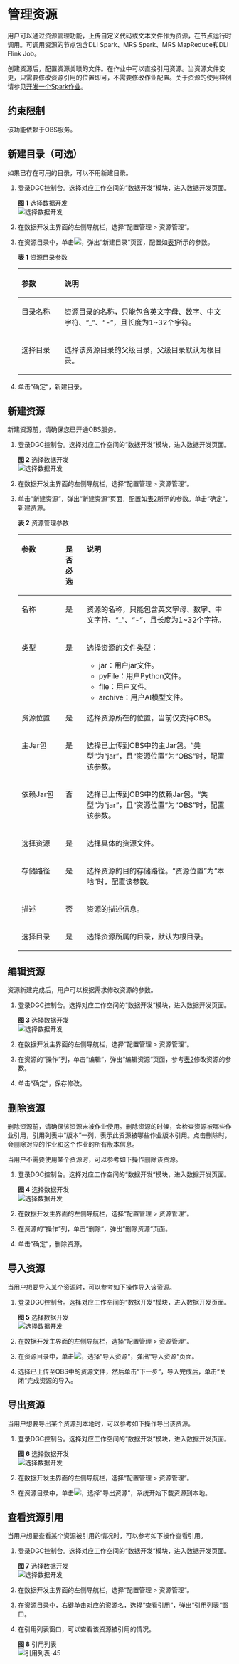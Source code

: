 # 管理资源<a name="dgc_01_0519"></a>

用户可以通过资源管理功能，上传自定义代码或文本文件作为资源，在节点运行时调用。可调用资源的节点包含DLI Spark、MRS Spark、MRS MapReduce和DLI Flink Job。

创建资源后，配置资源关联的文件。在作业中可以直接引用资源。当资源文件变更，只需要修改资源引用的位置即可，不需要修改作业配置。关于资源的使用样例请参见[开发一个Spark作业](开发一个Spark作业.md)。

## 约束限制<a name="section118429461095"></a>

该功能依赖于OBS服务。

## 新建目录（可选）<a name="zh-cn_topic_0165312432_section193250574538"></a>

如果已存在可用的目录，可以不用新建目录。

1.  登录DGC控制台。选择对应工作空间的“数据开发“模块，进入数据开发页面。

    **图 1**  选择数据开发<a name="dgc_01_0423_fig746051541519"></a>  
    ![](figures/选择数据开发.png "选择数据开发")

2.  在数据开发主界面的左侧导航栏，选择“配置管理  \>  资源管理“。
3.  在资源目录中，单击![](figures/icon-dlf-add.png)，弹出“新建目录“页面，配置如[表1](#zh-cn_topic_0165312432_table07684185145)所示的参数。

    **表 1**  资源目录参数

    <a name="zh-cn_topic_0165312432_table07684185145"></a>
    <table><thead align="left"><tr id="zh-cn_topic_0165312432_row078321861414"><th class="cellrowborder" valign="top" width="20.07%" id="mcps1.2.3.1.1"><p id="zh-cn_topic_0165312432_p127835187142"><a name="zh-cn_topic_0165312432_p127835187142"></a><a name="zh-cn_topic_0165312432_p127835187142"></a>参数</p>
    </th>
    <th class="cellrowborder" valign="top" width="79.93%" id="mcps1.2.3.1.2"><p id="zh-cn_topic_0165312432_p1878314186145"><a name="zh-cn_topic_0165312432_p1878314186145"></a><a name="zh-cn_topic_0165312432_p1878314186145"></a>说明</p>
    </th>
    </tr>
    </thead>
    <tbody><tr id="zh-cn_topic_0165312432_row4783191851419"><td class="cellrowborder" valign="top" width="20.07%" headers="mcps1.2.3.1.1 "><p id="zh-cn_topic_0165312432_p6783161811414"><a name="zh-cn_topic_0165312432_p6783161811414"></a><a name="zh-cn_topic_0165312432_p6783161811414"></a>目录名称</p>
    </td>
    <td class="cellrowborder" valign="top" width="79.93%" headers="mcps1.2.3.1.2 "><p id="zh-cn_topic_0165312432_p67831618171412"><a name="zh-cn_topic_0165312432_p67831618171412"></a><a name="zh-cn_topic_0165312432_p67831618171412"></a>资源目录的名称，只能包含英文字母、数字、中文字符、<span class="parmvalue" id="zh-cn_topic_0165312432_parmvalue1978351810147"><a name="zh-cn_topic_0165312432_parmvalue1978351810147"></a><a name="zh-cn_topic_0165312432_parmvalue1978351810147"></a>“_”</span>、<span class="parmvalue" id="zh-cn_topic_0165312432_parmvalue107831518101420"><a name="zh-cn_topic_0165312432_parmvalue107831518101420"></a><a name="zh-cn_topic_0165312432_parmvalue107831518101420"></a>“-”</span>，且长度为1~32个字符。</p>
    </td>
    </tr>
    <tr id="zh-cn_topic_0165312432_row2783201831411"><td class="cellrowborder" valign="top" width="20.07%" headers="mcps1.2.3.1.1 "><p id="zh-cn_topic_0165312432_p127839182144"><a name="zh-cn_topic_0165312432_p127839182144"></a><a name="zh-cn_topic_0165312432_p127839182144"></a>选择目录</p>
    </td>
    <td class="cellrowborder" valign="top" width="79.93%" headers="mcps1.2.3.1.2 "><p id="zh-cn_topic_0165312432_p12783181820143"><a name="zh-cn_topic_0165312432_p12783181820143"></a><a name="zh-cn_topic_0165312432_p12783181820143"></a>选择该资源目录的父级目录，父级目录默认为根目录。</p>
    </td>
    </tr>
    </tbody>
    </table>

4.  单击“确定“，新建目录。

## 新建资源<a name="zh-cn_topic_0165312432_section6325757145320"></a>

新建资源前，请确保您已开通OBS服务。

1.  登录DGC控制台。选择对应工作空间的“数据开发“模块，进入数据开发页面。

    **图 2**  选择数据开发<a name="dgc_01_0423_fig746051541519_1"></a>  
    ![](figures/选择数据开发.png "选择数据开发")

2.  在数据开发主界面的左侧导航栏，选择“配置管理  \>  资源管理“。
3.  单击“新建资源“，弹出“新建资源“页面，配置如[表2](#zh-cn_topic_0165312432_table3484574617547)所示的参数。单击“确定“，新建资源。

    **表 2**  资源管理参数

    <a name="zh-cn_topic_0165312432_table3484574617547"></a>
    <table><thead align="left"><tr id="zh-cn_topic_0165312432_row5142986517547"><th class="cellrowborder" valign="top" width="20.549999999999997%" id="mcps1.2.4.1.1"><p id="zh-cn_topic_0165312432_p4562577017547"><a name="zh-cn_topic_0165312432_p4562577017547"></a><a name="zh-cn_topic_0165312432_p4562577017547"></a>参数</p>
    </th>
    <th class="cellrowborder" valign="top" width="9.98%" id="mcps1.2.4.1.2"><p id="zh-cn_topic_0165312432_p469989617547"><a name="zh-cn_topic_0165312432_p469989617547"></a><a name="zh-cn_topic_0165312432_p469989617547"></a>是否必选</p>
    </th>
    <th class="cellrowborder" valign="top" width="69.47%" id="mcps1.2.4.1.3"><p id="zh-cn_topic_0165312432_p4514733517547"><a name="zh-cn_topic_0165312432_p4514733517547"></a><a name="zh-cn_topic_0165312432_p4514733517547"></a>说明</p>
    </th>
    </tr>
    </thead>
    <tbody><tr id="zh-cn_topic_0165312432_row367283917547"><td class="cellrowborder" valign="top" width="20.549999999999997%" headers="mcps1.2.4.1.1 "><p id="zh-cn_topic_0165312432_p2906450517547"><a name="zh-cn_topic_0165312432_p2906450517547"></a><a name="zh-cn_topic_0165312432_p2906450517547"></a>名称</p>
    </td>
    <td class="cellrowborder" valign="top" width="9.98%" headers="mcps1.2.4.1.2 "><p id="zh-cn_topic_0165312432_p541472017547"><a name="zh-cn_topic_0165312432_p541472017547"></a><a name="zh-cn_topic_0165312432_p541472017547"></a>是</p>
    </td>
    <td class="cellrowborder" valign="top" width="69.47%" headers="mcps1.2.4.1.3 "><p id="zh-cn_topic_0165312432_p3593920417547"><a name="zh-cn_topic_0165312432_p3593920417547"></a><a name="zh-cn_topic_0165312432_p3593920417547"></a>资源的名称，只能包含英文字母、数字、中文字符、<span class="parmvalue" id="zh-cn_topic_0165312432_parmvalue13096249151217"><a name="zh-cn_topic_0165312432_parmvalue13096249151217"></a><a name="zh-cn_topic_0165312432_parmvalue13096249151217"></a>“_”</span>、<span class="parmvalue" id="zh-cn_topic_0165312432_parmvalue52848811151222"><a name="zh-cn_topic_0165312432_parmvalue52848811151222"></a><a name="zh-cn_topic_0165312432_parmvalue52848811151222"></a>“-”</span>，且长度为1~32个字符。</p>
    </td>
    </tr>
    <tr id="zh-cn_topic_0165312432_row5501738417547"><td class="cellrowborder" valign="top" width="20.549999999999997%" headers="mcps1.2.4.1.1 "><p id="zh-cn_topic_0165312432_p2722312117547"><a name="zh-cn_topic_0165312432_p2722312117547"></a><a name="zh-cn_topic_0165312432_p2722312117547"></a>类型</p>
    </td>
    <td class="cellrowborder" valign="top" width="9.98%" headers="mcps1.2.4.1.2 "><p id="zh-cn_topic_0165312432_p5758922717547"><a name="zh-cn_topic_0165312432_p5758922717547"></a><a name="zh-cn_topic_0165312432_p5758922717547"></a>是</p>
    </td>
    <td class="cellrowborder" valign="top" width="69.47%" headers="mcps1.2.4.1.3 "><p id="zh-cn_topic_0165312432_p3421583817547"><a name="zh-cn_topic_0165312432_p3421583817547"></a><a name="zh-cn_topic_0165312432_p3421583817547"></a>选择资源的文件类型：</p>
    <a name="zh-cn_topic_0165312432_ul5137461217724"></a><a name="zh-cn_topic_0165312432_ul5137461217724"></a><ul id="zh-cn_topic_0165312432_ul5137461217724"><li>jar：用户jar文件。</li><li>pyFile：用户Python文件。</li><li>file：用户文件。</li><li>archive：用户AI模型文件。</li></ul>
    </td>
    </tr>
    <tr id="zh-cn_topic_0165312432_row6431434517739"><td class="cellrowborder" valign="top" width="20.549999999999997%" headers="mcps1.2.4.1.1 "><p id="zh-cn_topic_0165312432_p4207941817739"><a name="zh-cn_topic_0165312432_p4207941817739"></a><a name="zh-cn_topic_0165312432_p4207941817739"></a>资源位置</p>
    </td>
    <td class="cellrowborder" valign="top" width="9.98%" headers="mcps1.2.4.1.2 "><p id="zh-cn_topic_0165312432_p5298969217739"><a name="zh-cn_topic_0165312432_p5298969217739"></a><a name="zh-cn_topic_0165312432_p5298969217739"></a>是</p>
    </td>
    <td class="cellrowborder" valign="top" width="69.47%" headers="mcps1.2.4.1.3 "><p id="zh-cn_topic_0165312432_p6430664617739"><a name="zh-cn_topic_0165312432_p6430664617739"></a><a name="zh-cn_topic_0165312432_p6430664617739"></a>选择资源所在的位置，当前仅支持OBS。</p>
    </td>
    </tr>
    <tr id="zh-cn_topic_0165312432_row167329719442"><td class="cellrowborder" valign="top" width="20.549999999999997%" headers="mcps1.2.4.1.1 "><p id="zh-cn_topic_0165312432_p14732207204420"><a name="zh-cn_topic_0165312432_p14732207204420"></a><a name="zh-cn_topic_0165312432_p14732207204420"></a>主Jar包</p>
    </td>
    <td class="cellrowborder" valign="top" width="9.98%" headers="mcps1.2.4.1.2 "><p id="zh-cn_topic_0165312432_p8732877445"><a name="zh-cn_topic_0165312432_p8732877445"></a><a name="zh-cn_topic_0165312432_p8732877445"></a>是</p>
    </td>
    <td class="cellrowborder" valign="top" width="69.47%" headers="mcps1.2.4.1.3 "><p id="zh-cn_topic_0165312432_p273219720447"><a name="zh-cn_topic_0165312432_p273219720447"></a><a name="zh-cn_topic_0165312432_p273219720447"></a>选择已上传到OBS中的主Jar包。<span class="parmname" id="zh-cn_topic_0165312432_parmname6641217114514"><a name="zh-cn_topic_0165312432_parmname6641217114514"></a><a name="zh-cn_topic_0165312432_parmname6641217114514"></a>“类型”</span>为<span class="parmvalue" id="zh-cn_topic_0165312432_parmvalue1864142104513"><a name="zh-cn_topic_0165312432_parmvalue1864142104513"></a><a name="zh-cn_topic_0165312432_parmvalue1864142104513"></a>“jar”</span>，且<span class="parmname" id="zh-cn_topic_0165312432_parmname7204162416452"><a name="zh-cn_topic_0165312432_parmname7204162416452"></a><a name="zh-cn_topic_0165312432_parmname7204162416452"></a>“资源位置”</span>为<span class="parmvalue" id="zh-cn_topic_0165312432_parmvalue13595132154514"><a name="zh-cn_topic_0165312432_parmvalue13595132154514"></a><a name="zh-cn_topic_0165312432_parmvalue13595132154514"></a>“OBS”</span>时，配置该参数。</p>
    </td>
    </tr>
    <tr id="zh-cn_topic_0165312432_row646717106446"><td class="cellrowborder" valign="top" width="20.549999999999997%" headers="mcps1.2.4.1.1 "><p id="zh-cn_topic_0165312432_p24673105444"><a name="zh-cn_topic_0165312432_p24673105444"></a><a name="zh-cn_topic_0165312432_p24673105444"></a>依赖Jar包</p>
    </td>
    <td class="cellrowborder" valign="top" width="9.98%" headers="mcps1.2.4.1.2 "><p id="zh-cn_topic_0165312432_p14671010124415"><a name="zh-cn_topic_0165312432_p14671010124415"></a><a name="zh-cn_topic_0165312432_p14671010124415"></a>否</p>
    </td>
    <td class="cellrowborder" valign="top" width="69.47%" headers="mcps1.2.4.1.3 "><p id="zh-cn_topic_0165312432_p104671810194415"><a name="zh-cn_topic_0165312432_p104671810194415"></a><a name="zh-cn_topic_0165312432_p104671810194415"></a>选择已上传到OBS中的依赖Jar包。<span class="parmname" id="zh-cn_topic_0165312432_parmname7755191212468"><a name="zh-cn_topic_0165312432_parmname7755191212468"></a><a name="zh-cn_topic_0165312432_parmname7755191212468"></a>“类型”</span>为<span class="parmvalue" id="zh-cn_topic_0165312432_parmvalue1755151215460"><a name="zh-cn_topic_0165312432_parmvalue1755151215460"></a><a name="zh-cn_topic_0165312432_parmvalue1755151215460"></a>“jar”</span>，且<span class="parmname" id="zh-cn_topic_0165312432_parmname1675513120462"><a name="zh-cn_topic_0165312432_parmname1675513120462"></a><a name="zh-cn_topic_0165312432_parmname1675513120462"></a>“资源位置”</span>为<span class="parmvalue" id="zh-cn_topic_0165312432_parmvalue187551312144619"><a name="zh-cn_topic_0165312432_parmvalue187551312144619"></a><a name="zh-cn_topic_0165312432_parmvalue187551312144619"></a>“OBS”</span>时，配置该参数。</p>
    </td>
    </tr>
    <tr id="zh-cn_topic_0165312432_row2080610517822"><td class="cellrowborder" valign="top" width="20.549999999999997%" headers="mcps1.2.4.1.1 "><p id="zh-cn_topic_0165312432_p757292117822"><a name="zh-cn_topic_0165312432_p757292117822"></a><a name="zh-cn_topic_0165312432_p757292117822"></a>选择资源</p>
    </td>
    <td class="cellrowborder" valign="top" width="9.98%" headers="mcps1.2.4.1.2 "><p id="zh-cn_topic_0165312432_p942687417822"><a name="zh-cn_topic_0165312432_p942687417822"></a><a name="zh-cn_topic_0165312432_p942687417822"></a>是</p>
    </td>
    <td class="cellrowborder" valign="top" width="69.47%" headers="mcps1.2.4.1.3 "><p id="zh-cn_topic_0165312432_p2537933117822"><a name="zh-cn_topic_0165312432_p2537933117822"></a><a name="zh-cn_topic_0165312432_p2537933117822"></a>选择具体的资源文件。</p>
    </td>
    </tr>
    <tr id="zh-cn_topic_0165312432_row102281991792"><td class="cellrowborder" valign="top" width="20.549999999999997%" headers="mcps1.2.4.1.1 "><p id="zh-cn_topic_0165312432_p231777791792"><a name="zh-cn_topic_0165312432_p231777791792"></a><a name="zh-cn_topic_0165312432_p231777791792"></a>存储路径</p>
    </td>
    <td class="cellrowborder" valign="top" width="9.98%" headers="mcps1.2.4.1.2 "><p id="zh-cn_topic_0165312432_p654607711792"><a name="zh-cn_topic_0165312432_p654607711792"></a><a name="zh-cn_topic_0165312432_p654607711792"></a>是</p>
    </td>
    <td class="cellrowborder" valign="top" width="69.47%" headers="mcps1.2.4.1.3 "><p id="zh-cn_topic_0165312432_p7222071792"><a name="zh-cn_topic_0165312432_p7222071792"></a><a name="zh-cn_topic_0165312432_p7222071792"></a>选择资源的目的存储路径。<span class="parmname" id="zh-cn_topic_0165312432_parmname44778396171128"><a name="zh-cn_topic_0165312432_parmname44778396171128"></a><a name="zh-cn_topic_0165312432_parmname44778396171128"></a>“资源位置”</span>为<span class="parmvalue" id="zh-cn_topic_0165312432_parmvalue3171488171128"><a name="zh-cn_topic_0165312432_parmvalue3171488171128"></a><a name="zh-cn_topic_0165312432_parmvalue3171488171128"></a>“本地”</span>时，配置该参数。</p>
    </td>
    </tr>
    <tr id="zh-cn_topic_0165312432_row32355817171134"><td class="cellrowborder" valign="top" width="20.549999999999997%" headers="mcps1.2.4.1.1 "><p id="zh-cn_topic_0165312432_p3575520171134"><a name="zh-cn_topic_0165312432_p3575520171134"></a><a name="zh-cn_topic_0165312432_p3575520171134"></a>描述</p>
    </td>
    <td class="cellrowborder" valign="top" width="9.98%" headers="mcps1.2.4.1.2 "><p id="zh-cn_topic_0165312432_p21181695171134"><a name="zh-cn_topic_0165312432_p21181695171134"></a><a name="zh-cn_topic_0165312432_p21181695171134"></a>否</p>
    </td>
    <td class="cellrowborder" valign="top" width="69.47%" headers="mcps1.2.4.1.3 "><p id="zh-cn_topic_0165312432_p37995759171134"><a name="zh-cn_topic_0165312432_p37995759171134"></a><a name="zh-cn_topic_0165312432_p37995759171134"></a>资源的描述信息。</p>
    </td>
    </tr>
    <tr id="zh-cn_topic_0165312432_row37960314171155"><td class="cellrowborder" valign="top" width="20.549999999999997%" headers="mcps1.2.4.1.1 "><p id="zh-cn_topic_0165312432_p54886623171155"><a name="zh-cn_topic_0165312432_p54886623171155"></a><a name="zh-cn_topic_0165312432_p54886623171155"></a>选择目录</p>
    </td>
    <td class="cellrowborder" valign="top" width="9.98%" headers="mcps1.2.4.1.2 "><p id="zh-cn_topic_0165312432_p16631501171155"><a name="zh-cn_topic_0165312432_p16631501171155"></a><a name="zh-cn_topic_0165312432_p16631501171155"></a>是</p>
    </td>
    <td class="cellrowborder" valign="top" width="69.47%" headers="mcps1.2.4.1.3 "><p id="zh-cn_topic_0165312432_p4974315171155"><a name="zh-cn_topic_0165312432_p4974315171155"></a><a name="zh-cn_topic_0165312432_p4974315171155"></a>选择资源所属的目录，默认为根目录。</p>
    </td>
    </tr>
    </tbody>
    </table>


## 编辑资源<a name="zh-cn_topic_0165312432_section832555755312"></a>

资源新建完成后，用户可以根据需求修改资源的参数。

1.  登录DGC控制台。选择对应工作空间的“数据开发“模块，进入数据开发页面。

    **图 3**  选择数据开发<a name="dgc_01_0423_fig746051541519_2"></a>  
    ![](figures/选择数据开发.png "选择数据开发")

2.  在数据开发主界面的左侧导航栏，选择“配置管理  \>  资源管理“。
3.  在资源的“操作“列，单击“编辑“，弹出“编辑资源“页面，参考[表2](#zh-cn_topic_0165312432_table3484574617547)修改资源的参数。
4.  单击“确定“，保存修改。

## 删除资源<a name="zh-cn_topic_0165312432_section1232585711538"></a>

删除资源前，请确保该资源未被作业使用。删除资源的时候，会检查资源被哪些作业引用，引用列表中“版本”一列，表示此资源被哪些作业版本引用。点击删除时，会删除对应的作业和这个作业的所有版本信息。

当用户不需要使用某个资源时，可以参考如下操作删除该资源。

1.  登录DGC控制台。选择对应工作空间的“数据开发“模块，进入数据开发页面。

    **图 4**  选择数据开发<a name="dgc_01_0423_fig746051541519_3"></a>  
    ![](figures/选择数据开发.png "选择数据开发")

2.  在数据开发主界面的左侧导航栏，选择“配置管理  \>  资源管理“。
3.  在资源的“操作“列，单击“删除“，弹出“删除资源“页面。
4.  单击“确定“，删除资源。

## 导入资源<a name="zh-cn_topic_0165312432_section14612131311810"></a>

当用户想要导入某个资源时，可以参考如下操作导入该资源。

1.  登录DGC控制台。选择对应工作空间的“数据开发“模块，进入数据开发页面。

    **图 5**  选择数据开发<a name="dgc_01_0423_fig746051541519_4"></a>  
    ![](figures/选择数据开发.png "选择数据开发")

2.  在数据开发主界面的左侧导航栏，选择“配置管理  \>  资源管理“。
3.  在资源目录中，单击![](figures/icon-dlf-batch.png)，选择“导入资源“，弹出“导入资源“页面。
4.  选择已上传至OBS中的资源文件，然后单击“下一步“，导入完成后，单击“关闭“完成资源的导入。

## 导出资源<a name="zh-cn_topic_0165312432_section184801726486"></a>

当用户想要导出某个资源到本地时，可以参考如下操作导出该资源。

1.  登录DGC控制台。选择对应工作空间的“数据开发“模块，进入数据开发页面。

    **图 6**  选择数据开发<a name="dgc_01_0423_fig746051541519_5"></a>  
    ![](figures/选择数据开发.png "选择数据开发")

2.  在数据开发主界面的左侧导航栏，选择“配置管理  \>  资源管理“。
3.  在资源目录中，单击![](figures/icon-dlf-batch-44.png)，选择“导出资源“，系统开始下载资源到本地。

## 查看资源引用<a name="section18602114352818"></a>

当用户想要查看某个资源被引用的情况时，可以参考如下操作查看引用。

1.  登录DGC控制台。选择对应工作空间的“数据开发“模块，进入数据开发页面。

    **图 7**  选择数据开发<a name="dgc_01_0423_fig746051541519_6"></a>  
    ![](figures/选择数据开发.png "选择数据开发")

2.  在数据开发主界面的左侧导航栏，选择“配置管理  \>  资源管理“。
3.  在资源目录中，右键单击对应的资源名，选择“查看引用”，弹出“引用列表“窗口。
4.  在引用列表窗口，可以查看该资源被引用的情况。

    **图 8**  引用列表<a name="zh-cn_topic_0169701967_fig0857174712534"></a>  
    ![](figures/引用列表-45.png "引用列表-45")


